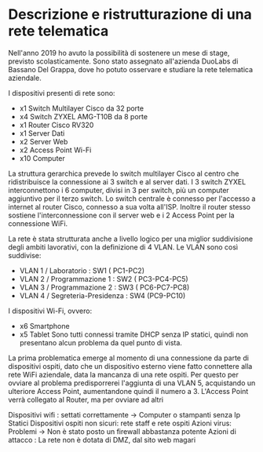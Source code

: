 # Descrizione e ristrutturazione di una rete telematica

Nell'anno 2019 ho avuto la possibilità di sostenere un mese di stage, previsto scolasticamente. 
Sono stato assegnato all'azienda DuoLabs di Bassano Del Grappa, dove ho potuto osservare e studiare la rete telematica aziendale.

I dispositivi presenti di rete sono:
- x1 Switch Multilayer Cisco da 32 porte
- x4 Switch ZYXEL AMG-T10B da 8 porte
- x1 Router Cisco RV320
- x1 Server Dati
- x2 Server Web
- x2 Access Point Wi-Fi
- x10 Computer

La struttura gerarchica prevede lo switch multilayer Cisco al centro che ridistribuisce la connessione ai 3 switch e al server dati.
I 3 switch ZYXEL interconnettono i 6 computer, divisi in 3 per switch, più un computer aggiuntivo per il terzo switch.
Lo switch centrale è connesso per l'accesso a internet al router Cisco, connesso a sua volta all'ISP. Inoltre il router stesso sostiene l'interconnessione con il server web e i 2 Access Point per la connessione WiFi.

La rete è stata strutturata anche a livello logico per una miglior suddivisione degli ambiti lavorativi, con la definizione di 4 VLAN.
Le VLAN sono così suddivise:
- VLAN 1 / Laboratorio : SW1 ( PC1-PC2)
- VLAN 2 / Programmazione 1 : SW2 ( PC3-PC4-PC5)
- VLAN 3 / Programmazione 2 : SW3 ( PC6-PC7-PC8)
- VLAN 4 / Segreteria-Presidenza : SW4 (PC9-PC10)

I dispositivi Wi-Fi, ovvero:
- x6 Smartphone
- x5 Tablet
Sono tutti connessi tramite DHCP senza IP statici, quindi non presentano alcun problema da quel punto di vista.

La prima problematica emerge al momento di una connessione da parte di dispositivi ospiti, dato che un dispositivo esterno viene fatto connettere alla rete WiFi aziendale, data la mancanza di una rete ospiti.
Per questo per ovviare al problema predisporrerei l'aggiunta di una VLAN 5, acquistando un ulteriore Access Point, aumentandone quindi il numero a 3. 
L'Access Point verrà collegato al Router, ma per ovviare ad altri 



Dispositivi wifi : settati correttamente -> Computer o stampanti senza Ip Statici
Dispositivi ospiti non sicuri: rete staff e rete ospiti
Azioni virus: Problemi -> Non è stato posto un firewall abbastanza potente
Azioni di attacco : La rete non è dotata di DMZ, dal sito web magari
<!--stackedit_data:
eyJoaXN0b3J5IjpbNTgzNzg3OTAyLDE4Mjc0Nzk2MjUsLTE5Mz
E3NzEwNjEsLTEyMzk1MTA0NzMsMTc2ODMyOTM0OCwxMzEzODYz
NjIzLC0xODg4NzE5OTIyLC0xOTUxMDk1NDUwLC0xNDE0ODQ3Nz
U2LDIwOTEyMzAxMjksLTIwODg3NDY2MTJdfQ==
-->